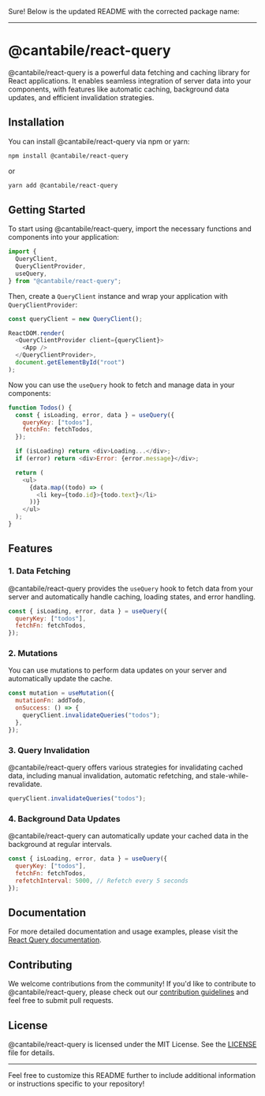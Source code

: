 Sure! Below is the updated README with the corrected package name:

---

# @cantabile/react-query

@cantabile/react-query is a powerful data fetching and caching library for React applications. It enables seamless integration of server data into your components, with features like automatic caching, background data updates, and efficient invalidation strategies.

## Installation

You can install @cantabile/react-query via npm or yarn:

```bash
npm install @cantabile/react-query
```

or

```bash
yarn add @cantabile/react-query
```

## Getting Started

To start using @cantabile/react-query, import the necessary functions and components into your application:

```javascript
import {
  QueryClient,
  QueryClientProvider,
  useQuery,
} from "@cantabile/react-query";
```

Then, create a `QueryClient` instance and wrap your application with `QueryClientProvider`:

```javascript
const queryClient = new QueryClient();

ReactDOM.render(
  <QueryClientProvider client={queryClient}>
    <App />
  </QueryClientProvider>,
  document.getElementById("root")
);
```

Now you can use the `useQuery` hook to fetch and manage data in your components:

```javascript
function Todos() {
  const { isLoading, error, data } = useQuery({
    queryKey: ["todos"],
    fetchFn: fetchTodos,
  });

  if (isLoading) return <div>Loading...</div>;
  if (error) return <div>Error: {error.message}</div>;

  return (
    <ul>
      {data.map((todo) => (
        <li key={todo.id}>{todo.text}</li>
      ))}
    </ul>
  );
}
```

## Features

### 1. Data Fetching

@cantabile/react-query provides the `useQuery` hook to fetch data from your server and automatically handle caching, loading states, and error handling.

```javascript
const { isLoading, error, data } = useQuery({
  queryKey: ["todos"],
  fetchFn: fetchTodos,
});
```

### 2. Mutations

You can use mutations to perform data updates on your server and automatically update the cache.

```javascript
const mutation = useMutation({
  mutationFn: addTodo,
  onSuccess: () => {
    queryClient.invalidateQueries("todos");
  },
});
```

### 3. Query Invalidation

@cantabile/react-query offers various strategies for invalidating cached data, including manual invalidation, automatic refetching, and stale-while-revalidate.

```javascript
queryClient.invalidateQueries("todos");
```

### 4. Background Data Updates

@cantabile/react-query can automatically update your cached data in the background at regular intervals.

```javascript
const { isLoading, error, data } = useQuery({
  queryKey: ["todos"],
  fetchFn: fetchTodos,
  refetchInterval: 5000, // Refetch every 5 seconds
});
```

## Documentation

For more detailed documentation and usage examples, please visit the [React Query documentation](https://react-query.tanstack.com/).

## Contributing

We welcome contributions from the community! If you'd like to contribute to @cantabile/react-query, please check out our [contribution guidelines](CONTRIBUTING.md) and feel free to submit pull requests.

## License

@cantabile/react-query is licensed under the MIT License. See the [LICENSE](LICENSE) file for details.

---

Feel free to customize this README further to include additional information or instructions specific to your repository!
